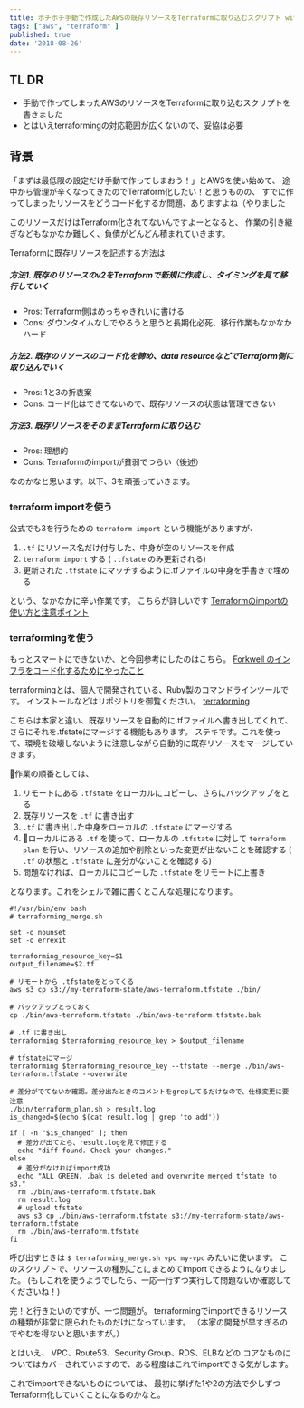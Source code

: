 ```yaml
---
title: ポチポチ手動で作成したAWSの既存リソースをTerraformに取り込むスクリプト with terraforming
tags: ["aws", "terraform" ]
published: true
date: '2018-08-26'
---
```



## TL DR

* 手動で作ってしまったAWSのリソースをTerraformに取り込むスクリプトを書きました
* とはいえterraformingの対応範囲が広くないので、妥協は必要

## 背景

「まずは最低限の設定だけ手動で作ってしまおう！」とAWSを使い始めて、
途中から管理が辛くなってきたのでTerraform化したい！と思うものの、
すでに作ってしまったリソースをどうコード化するか問題、ありますよね（やりました

このリソースだけはTerraform化されてないんですよーとなると、
作業の引き継ぎなどもなかなか難しく、負債がどんどん積まれていきます。

Terraformに既存リソースを記述する方法は

##### 方法1\. 既存のリソースのv2をTerraformで新規に作成し、タイミングを見て移行していく

* Pros: Terraform側はめっちゃきれいに書ける
* Cons: ダウンタイムなしでやろうと思うと長期化必死、移行作業もなかなかハード

##### 方法2\. 既存のリソースのコード化を諦め、data resourceなどでTerraform側に取り込んでいく

* Pros: 1と3の折衷案
* Cons: コード化はできてないので、既存リソースの状態は管理できない

##### 方法3\. 既存リソースをそのままTerraformに取り込む

* Pros: 理想的
* Cons: Terraformのimportが貧弱でつらい（後述）

なのかなと思います。以下、3を頑張っていきます。

### terraform importを使う

公式でも3を行うための `terraform import` という機能がありますが、

1. `.tf` にリソース名だけ付与した、中身が空のリソースを作成
2. `terraform import` する ( `.tfstate` のみ更新される)
3. 更新された `.tfstate` にマッチするように.tfファイルの中身を手書きで埋める

という、なかなかに辛い作業です。
こちらが詳しいです [Terraformのimportの使い方と注意ポイント](https://blog.mosuke.tech/entry/2018/06/20/terraform_import/)

### terraformingを使う

もっとスマートにできないか、と今回参考にしたのはこちら。
[Forkwell のインフラをコード化するためにやったこと](http://tech.grooves.com/entry/2018/01/22/091959)

terraformingとは、個人で開発されている、Ruby製のコマンドラインツールです。
インストールなどはリポジトリを御覧ください。
[terraforming](https://github.com/dtan4/terraforming)

こちらは本家と違い、既存リソースを自動的に.tfファイルへ書き出してくれて、さらにそれを.tfstateにマージする機能もあります。
ステキです。これを使って、環境を破壊しないように注意しながら自動的に既存リソースをマージしていきます。

作業の順番としては、

1. リモートにある `.tfstate` をローカルにコピーし、さらにバックアップをとる
2. 既存リソースを `.tf` に書き出す
3. `.tf` に書き出した中身をローカルの `.tfstate` にマージする
4. ローカルにある `.tf` を使って、ローカルの `.tfstate` に対して `terraform plan` を行い、リソースの追加や削除といった変更が出ないことを確認する ( `.tf` の状態と `.tfstate` に差分がないことを確認する)
5. 問題なければ、ローカルにコピーした `.tfstate` をリモートに上書き

となります。これをシェルで雑に書くとこんな処理になります。

```shell
#!/usr/bin/env bash
# terraforming_merge.sh

set -o nounset
set -o errexit

terraforming_resource_key=$1
output_filename=$2.tf

# リモートから .tfstateをとってくる
aws s3 cp s3://my-terraform-state/aws-terraform.tfstate ./bin/

# バックアップとっておく
cp ./bin/aws-terraform.tfstate ./bin/aws-terraform.tfstate.bak

# .tf に書き出し
terraforming $terraforming_resource_key > $output_filename

# tfstateにマージ
terraforming $terraforming_resource_key --tfstate --merge ./bin/aws-terraform.tfstate --overwrite

# 差分がでてないか確認。差分出たときのコメントをgrepしてるだけなので、仕様変更に要注意
./bin/terraform_plan.sh > result.log
is_changed=$(echo $(cat result.log | grep 'to add'))

if [ -n "$is_changed" ]; then
  # 差分が出てたら、result.logを見て修正する
  echo "diff found. Check your changes."
else
  # 差分がなければimport成功
  echo "ALL GREEN. .bak is deleted and overwrite merged tfstate to s3."
  rm ./bin/aws-terraform.tfstate.bak
  rm result.log
  # upload tfstate
  aws s3 cp ./bin/aws-terraform.tfstate s3://my-terraform-state/aws-terraform.tfstate
  rm ./bin/aws-terraform.tfstate
fi
```

呼び出すときは
`$ terraforming_merge.sh vpc my-vpc`
みたいに使います。
このスクリプトで、リソースの種別ごとにまとめてimportできるようになりました。
(もしこれを使うようでしたら、一応一行ずつ実行して問題ないか確認してくださいね！)

完！と行きたいのですが、一つ問題が。
terraformingでimportできるリソースの種類が非常に限られたものだけになっています。
（本家の開発が早すぎるのでやむを得ないと思いますが。）

とはいえ、
VPC、Route53、Security Group、RDS、ELBなどの
コアなものについてはカバーされていますので、ある程度はこれでimportできる気がします。

これでimportできないものについては、
最初に挙げた1や2の方法で少しずつTerraform化していくことになるのかなと。